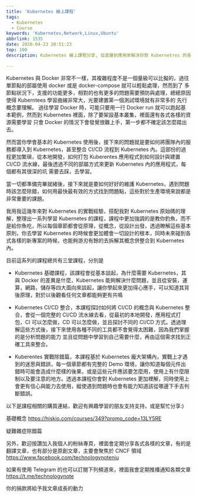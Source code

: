 ```yaml
---
title: 'Kubernetes 線上課程'
tags:
  - Kubernetes
  - Course
keywords: 'Kubernetes,Network,Linux,Ubuntu'
abbrlink: 1535
date: 2020-04-23 20:51:23
top: 100
description: Kubernetes 線上課程分享, 從底層到應用來解決你對 Kubernetres 的各種疑惑

---
```


Kubernetes 與 Docker 非常不一樣，其複雜程度不是一個量級可以比擬的，過往單節點的部屬使用 docker 或是 docker-compose 就可以輕鬆處理，然而到了
多節點狀況下，支援的功能更多，相對的也有更多的問題需要預防與處理，總總原因使得 Kuberntees 學習曲線非常大，光要建置第一個測試環境就有非常多的
先行概念要理解。
過往學習 Docker 時，可能只要用一行 Docker run 就可以跑起基本範例，然而到 Kubernetes 裡面，除了要架設基本叢集，裡面還有各式各樣的資源需要學習
只會 Docker 的情況下會發覺很難上手，第一步都不確定該怎麼踏出去。

然而當你學會基本的 Kubernetes 使用後，接下來的問題就是要如何將團隊內的服務都導入到 Kubernetes，甚至整合 CI/CD 流程到 Kubernetes 內。這部份的過程更加繁瑣，從本地開發，如何打包 Kuberentes 應用程式到如何設計與建置 CI/CD 流水線，最後透過不同的部屬方式來更新 Kubernetes 內的應用程式，每個都有其很深的坑
需要去踩，去學習。

當一切都準備完畢就緒後，接下來就是要如何好好的維護 Kubernetes，遇到問題時該怎麼除錯，如何用最快最有效的方式找到問題點，這些對於生產環境來說都是非常重要的課題。

我用我這幾年來對 Kubernetes 的實戰經驗，搭配我對 Kubernetes 原始碼的理解，整理出一系列學習 Kubernetes 的課程，課程中更加強調的是教你釣魚，而不是給你魚吃，所以每個章節都會從原理，從概念，從設計出發，透過瞭解這些基本原則，你去學習 Kubernetes 的時候會更加體會一切設計的根本，同時未來碰到各式各樣的新專案的時候，也能夠游刃有餘的去拆解其概念併整合到 Kubernetes 內。

目前這系列的課程總共有三堂課程，分別是
- Kubernetes 基礎課程，該課程會從基本談起，為什麼需要 Kubernetes，其與 Docker 的差異是什麼，Kubernetes 能夠解決什麼問題，並且從安裝，運算，網路，儲存等四大面向來談起，讓你學起來更加得心應手，可以知道其背後原理，對於以後觀看任何文章都能夠更有共鳴

- Kubernetes CI/CD 整合，本課程探討如何將 CI/CD 的概念與 Kubernetes 整合，會從一個完整的 CI/CD 流水線去看，從最初的本地開發，應用程式打包，CI 可以怎麼做，CD 可以怎麼做，並且探討不同的 CI/CD 方式。透過理解這些方式後，接下來使用各種不同的工具都不會覺得太困難，因為我們掌握的是分析問題的能力
並且從問題中學習到自己需要什麼，再由這個需求找到正確工具來整合。

- Kuberentes 實戰除錯篇，本課程基於 Kubernetes 龐大架構內，實戰上才遇到的迷思與錯誤，每一個章節都有完整的 Demo 環境，讓你知道每個元件出錯時可能會造成什麼樣的後果，或是這些元件應該要怎麼用，使用上有什麼限制以及要注意的地方。透過本課程你會對 Kubernetes 更加裡解，同時使用上會更有信心與能力去使用，縱使遇到問題時也會有能力知道該從哪邊下手去判斷錯誤。

以下是課程相關的購買連結，歡迎有興趣學習的朋友支持支持，或是幫忙分享:)

基礎概念
https://hiskio.com/courses/349?promo_code=13LY5RE

疑難雜症除錯篇

另外，歡迎按讚加入我個人的粉絲專頁，裡面會定期分享各式各樣的文章，有的是翻譯文章，也有部分是原創文章，主要會聚焦於 CNCF 領域
https://www.facebook.com/technologynoteniu

如果有使用 Telegram 的也可以訂閱下列頻道來，裡面我會定期推播通知各類文章
https://t.me/technologynote

你的捐款將給予我文章成長的動力
<script type="text/javascript" src="https://cdnjs.buymeacoffee.com/1.0.0/button.prod.min.js" data-name="bmc-button" data-slug="hwchiu" data-color="#000000" data-emoji=""  data-font="Cookie" data-text="Buy me a coffee" data-outline-color="#fff" data-font-color="#fff" data-coffee-color="#fd0" ></script>
